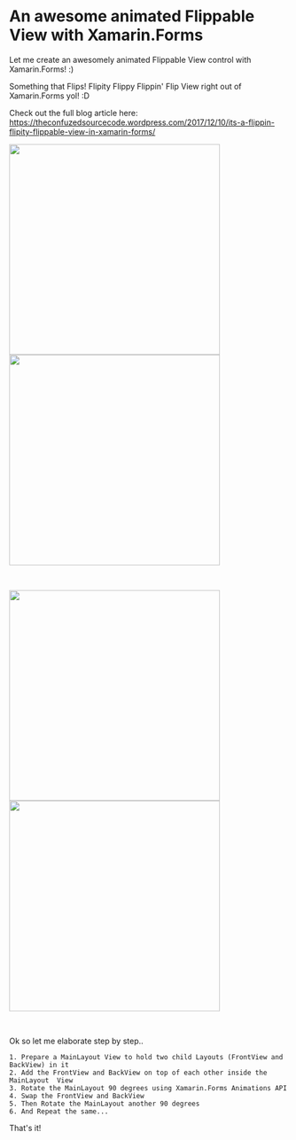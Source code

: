 # An awesome animated Flippable View with Xamarin.Forms

Let me create an awesomely animated Flippable View control with Xamarin.Forms! :) 

Something that Flips! Flipity Flippy Flippin' Flip View right out of Xamarin.Forms yol! :D

Check out the full blog article here: https://theconfuzedsourcecode.wordpress.com/2017/12/10/its-a-flippin-flipity-flippable-view-in-xamarin-forms/

<img src="https://github.com/UdaraAlwis/XFFlipViewControl/blob/master/screenshots/xfflipviewcontrolios.gif"  height="380" /> <img src="https://github.com/UdaraAlwis/XFFlipViewControl/blob/master/screenshots/xfflipviewcontrolandroid.gif"  height="380" /> 

<br />

<img src="https://github.com/UdaraAlwis/XFFlipViewControl/blob/master/screenshots/xfflipviewdemoios.gif"  height="380" /> <img src="https://github.com/UdaraAlwis/XFFlipViewControl/blob/master/screenshots/xfflipviewdemoandroid.gif"  height="380" /> 

<br />

Ok so let me elaborate step by step..

	1. Prepare a MainLayout View to hold two child Layouts (FrontView and BackView) in it
	2. Add the FrontView and BackView on top of each other inside the MainLayout  View
	3. Rotate the MainLayout 90 degrees using Xamarin.Forms Animations API
	4. Swap the FrontView and BackView 
	5. Then Rotate the MainLayout another 90 degrees
	6. And Repeat the same...
	
That's it!